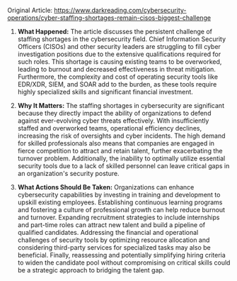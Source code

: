Original Article: https://www.darkreading.com/cybersecurity-operations/cyber-staffing-shortages-remain-cisos-biggest-challenge

1) **What Happened:**
The article discusses the persistent challenge of staffing shortages in the cybersecurity field. Chief Information Security Officers (CISOs) and other security leaders are struggling to fill cyber investigation positions due to the extensive qualifications required for such roles. This shortage is causing existing teams to be overworked, leading to burnout and decreased effectiveness in threat mitigation. Furthermore, the complexity and cost of operating security tools like EDR/XDR, SIEM, and SOAR add to the burden, as these tools require highly specialized skills and significant financial investment. 

2) **Why It Matters:**
The staffing shortages in cybersecurity are significant because they directly impact the ability of organizations to defend against ever-evolving cyber threats effectively. With insufficiently staffed and overworked teams, operational efficiency declines, increasing the risk of oversights and cyber incidents. The high demand for skilled professionals also means that companies are engaged in fierce competition to attract and retain talent, further exacerbating the turnover problem. Additionally, the inability to optimally utilize essential security tools due to a lack of skilled personnel can leave critical gaps in an organization's security posture.

3) **What Actions Should Be Taken:**
Organizations can enhance cybersecurity capabilities by investing in training and development to upskill existing employees. Establishing continuous learning programs and fostering a culture of professional growth can help reduce burnout and turnover. Expanding recruitment strategies to include internships and part-time roles can attract new talent and build a pipeline of qualified candidates. Addressing the financial and operational challenges of security tools by optimizing resource allocation and considering third-party services for specialized tasks may also be beneficial. Finally, reassessing and potentially simplifying hiring criteria to widen the candidate pool without compromising on critical skills could be a strategic approach to bridging the talent gap.